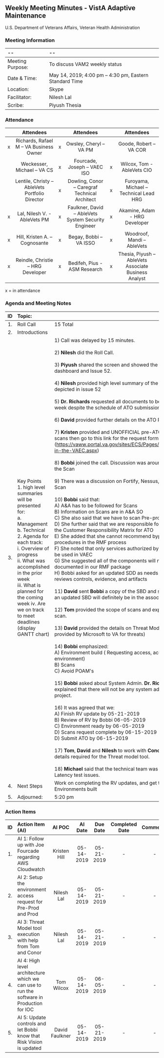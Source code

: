 ## Weekly Meeting Minutes  - VistA Adaptive Maintenance
U.S. Department of Veterans Affairs, Veteran Health Administration


### Meeting Information
| -- | -- |
|:---|:---|
| Meeting Purpose: | To discuss VAM2 weekly status  |
| Date & Time: | May 14, 2019; 4:00 pm – 4:30 pm, Eastern Standard Time |
| Location:	| Skype | 
| Facilitator:	| Nilesh Lal |
| Scribe: | Piyush Thesia |


### Attendance

|  | Attendees |  | Attendees	|  | Attendees |
|:---:|:---:|:---:|:---:|:---:|:---:|
| x | Richards, Rafael M – VA Business Owner | x | Owsley, Cheryl – VA PM |  | Goode, Robert – VA COR |
|   | Weckesser, Michael – VA CS | x | Fourcade, Joseph – VAEC ISO | x | Wilcox, Tom - AbleVets CIO | 
|  | Lentile, Christy – AbleVets Portfolio Director | x | Dowling, Conor – Caregraf Technical Architect | x | Furoyama, Michael – Technical Lead HRG | 
| x | Lal, Nilesh V. - AbleVets PM | x | Faulkner, David – AbleVets System Security Engineer | x | Akamine, Adam - HRG Developer |
| x | Hill, Kristen A. – Cognosante | x | Begay, Bobbi – VA ISSO  | x | Woodroof, Mandi – AbleVets |
| x | Reindle, Christie – HRG Developer | x | Bedifeh, Pius - ASM Research  | x | Thesia, Piyush – AbleVets Associate Business Analyst |

x = in attendance




### Agenda and Meeting Notes

| ID | Topic: |  |
|:---:|:---|:---|
| 1. | Roll Call | 15 Total |
| 2. | Introductions |  | 
| 3. | Key Points </br> 1.	high level summaries will be presented for: </br> a.	Management </br> b.	Technical </br> 2.	Agenda for each track: </br> i.	Overview of progress </br> ii.	What was accomplished in the prior week </br> iii.	What is planned for the coming week iv.	Are we on track to meet deadlines (display GANTT chart) | 1)	Call was delayed by 15 minutes. </br> </br> 2)	**Nilesh** did the Roll Call. </br> </br> 3)	**Piyush** shared the screen and showed the updated ATO dashboard and Issue 52. </br> </br> 4)	**Nilesh** provided high level summary of the documents depicted in issue 52 </br> </br> 5)	**Dr. Richards** requested all documents to be signed this week despite the schedule of ATO submission. </br> </br> 6)	**David** provided further details on the ATO Process. </br> </br> 7)	**Kristen** provided and UNOFFICIAL pre-ATO Nessus scans   then go to this link for the request forms (https://vaww.portal.va.gov/sites/ECS/Pages/Cybersecurity-in-the-VAEC.aspx)  </br> </br> 8)	**Bobbi** joined the call.  Discussion was around where to do the Scan </br> </br> 9)	There was a discussion on Fortify, Nessus, and WASA Scan </br> </br> 10)	**Bobbi** said that: </br> A) A&A has to be followed for Scans </br> B) Information on Scans are in A&A SO </br> C) She also said that we have to scan Pre-prod environment </br> D) She further said that we are responsible for addressing the Customer Responsibility Matrix for ATO </br> E) She added that she cannot recommend bypassing the procedures in the RMF process </br> F) She noted that only services authorized by FedRAMP can be used in VAEC </br> G) She suggested all of the components will need to be documented in our RMF package </br> H) Bobbi asked for an updated SDD as needs this when she reviews controls, evidence, and artifacts </br> </br> 11)	**David** sent **Bobbi** a copy of the SBD and suggested that an updated SBD will definitely be in the associating controls. </br> </br> 12)	**Tom** provided the scope of scans and explained WASA scan. </br> </br> 13)	**David** provided the details on Threat Model  ( Software provided by Microsoft to VA for threats) </br> </br> 14)	**Bobbi** emphasized: </br>   A) Environment build ( Requesting access, account, environment) </br> B) Scans </br> C) Avoid POAM's </br> </br> 15)	**Bobbi** asked about System Admin. **Dr. Richards** explained that there will not be any system admin for this project. </br> </br> 16)	It was agreed that we: </br>  A) Finish RV update by 05-21-2019 </br> B) Review of RV by Bobbi 06-05-2019 </br>  C) Environment ready by 06-05-2019 </br> D) Scans request complete by 06-15-2019 </br> D) Submit ATO by 06-15-2019 </br> </br> 17)	**Tom**, **David** and **Nilesh** to work with **Conor** to identify details required for the Threat model tool. </br> </br>  18) **Michael** said that the technical team was working on Latency test issues. |
| 4. |	Next Steps | Work on completing the RV updates, and get the Environments built |
| 5. | Adjourned: | 5:20 pm |



### Action Items

| ID | Action Item (AI) | AI POC | AI Date | Due Date | Completed Date | Comments |
|:---:|:---|:---:|:---:|:---:|:---:|:---:|
| 1. | AI 1: Follow up with Joe Fourcade regarding AWS Cloudwatch | Kristen Hill | 05-14-2019 | 05-21-2019 | - | - | 
| 2. | AI 2: Setup the environment access request for Pre-Prod and Prod | Nilesh Lal | 05-14-2019 | 05-21-2019 | - | - |
| 3. | AI 3: Threat Model tool execution with help from Tom and Conor | Nilesh Lal | 05-14-2019 | 05-21-2019 | - | - |
| 4. | AI 4: High level architecture which we can use to run the software in Production for IOC | Tom Wilcox | 05-14-2019 | 06-05-2019 | - | - | 
| 5.| AI 5:  Update controls and let Bobbi know that Risk Vision is updated | David Faulkner | 05-14-2019 | 05-21-2019 | - | - |



